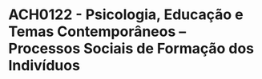 # ACH0122 - Psicologia, Educação e Temas Contemporâneos – Processos Sociais de Formação dos Indivíduos

